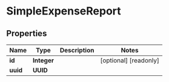 

# SimpleExpenseReport


## Properties

| Name | Type | Description | Notes |
|------------ | ------------- | ------------- | -------------|
|**id** | **Integer** |  |  [optional] [readonly] |
|**uuid** | **UUID** |  |  |



